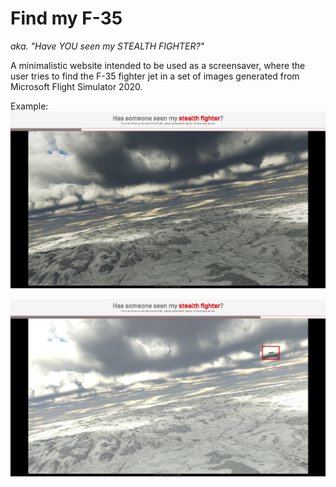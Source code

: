 # Find my F-35
_aka. "Have YOU seen my STEALTH FIGHTER?"_

A minimalistic website intended to be used as a screensaver, where the user tries to find the F-35 fighter jet in a set of images generated from Microsoft Flight Simulator 2020.

Example:<br/>
![](img/screenshot-1.png)

![](img/screenshot-2.png)